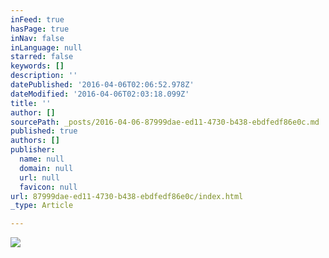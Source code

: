 ```yaml
---
inFeed: true
hasPage: true
inNav: false
inLanguage: null
starred: false
keywords: []
description: ''
datePublished: '2016-04-06T02:06:52.978Z'
dateModified: '2016-04-06T02:03:18.099Z'
title: ''
author: []
sourcePath: _posts/2016-04-06-87999dae-ed11-4730-b438-ebdfedf86e0c.md
published: true
authors: []
publisher:
  name: null
  domain: null
  url: null
  favicon: null
url: 87999dae-ed11-4730-b438-ebdfedf86e0c/index.html
_type: Article

---
```

![](https://the-grid-user-content.s3-us-west-2.amazonaws.com/7b98c16a-458e-486a-babb-183a43510284.jpg)